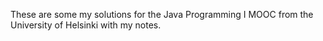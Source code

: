 These are some my solutions for the Java Programming I MOOC from the University of Helsinki with my notes.

